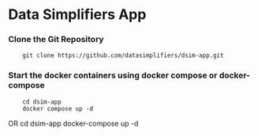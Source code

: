 # Data Simplifiers App

### Clone the Git Repository

		git clone https://github.com/datasimplifiers/dsim-app.git

### Start the docker containers using docker compose or docker-compose

		cd dsim-app
		docker compose up -d
OR
		cd dsim-app
		docker-compose up -d
